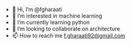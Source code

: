 - 👋 Hi, I’m @fgharaati
- 👀 I’m interested in machine learning 
- 🌱 I’m currently learning python
- 💞️ I’m looking to collaborate on architecture
- 📫 How to reach me f.gharaati92@gmail.com

<!---
fgharaati/fgharaati is a ✨ special ✨ repository because its `README.md` (this file) appears on your GitHub profile.
You can click the Preview link to take a look at your changes.
--->
